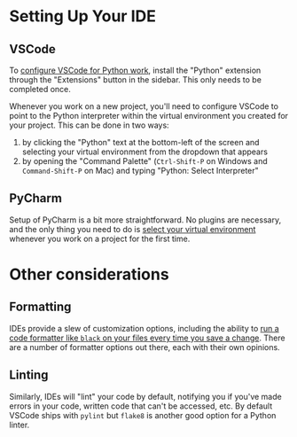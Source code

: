 # Setting Up Your IDE

## VSCode

To [configure VSCode for Python work](https://code.visualstudio.com/docs/languages/python), install the "Python" extension through the "Extensions" button in the sidebar. This only needs to be completed once.

Whenever you work on a new project, you'll need to configure VSCode to point to
the Python interpreter within the virtual environment you created for your project. This can be done in two ways:

1. by clicking the "Python" text at the bottom-left of the screen and selecting your virtual environment from the dropdown that appears
2. by opening the "Command Palette" (`Ctrl-Shift-P` on Windows and `Command-Shift-P` on Mac) and typing "Python: Select Interpreter"

## PyCharm

Setup of PyCharm is a bit more straightforward. No plugins are necessary, and the only
thing you need to do is [select your virtual environment](https://www.jetbrains.com/help/pycharm/creating-virtual-environment.html) whenever you work on a project
for the first time.

# Other considerations

## Formatting

IDEs provide a slew of customization options, including the ability to [run a code
formatter like `black` on your files every time you save a change](https://code.visualstudio.com/docs/python/editing#_formatting). There are a number of formatter options out there, each with their own opinions.

## Linting

Similarly, IDEs will "lint" your code by default, notifying you if you've made errors
in your code, written code that can't be accessed, etc. By default VSCode ships with `pylint` but `flake8` is another good option for a Python linter.
